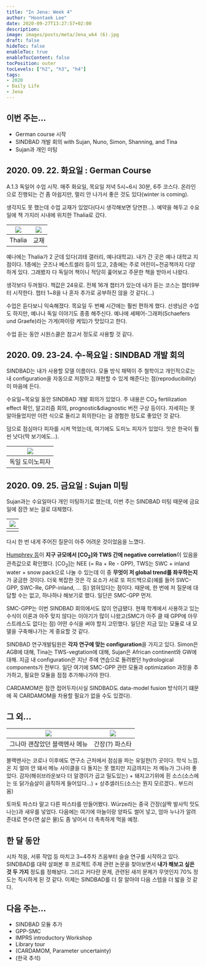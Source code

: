 ```yaml
---
title: "In Jena: Week 4"
author: "Hoontaek Lee"
date: 2020-09-27T13:27:57+02:00
description:
image: images/posts/meta/Jena_wk4 (6).jpg
draft: false
hideToc: false
enableToc: true
enableTocContent: false
tocPosition: outer
tocLevels: ["h2", "h3", "h4"]
tags:
- 2020
- Daily Life
- Jena
---
```


## 이번 주는...

- German course 시작
- SINDBAD 개발 회의 with Sujan, Nuno, Simon, Shanning, and Tina
- Sujan과 개인 미팅



## 2020. 09. 22. 화요일 : German Course

A.1.3 독일어 수업  시작. 매주 화요일, 목요일 저녁 5시~6시 30분, 6주 코스다. 온라인으로 진행되는 건 좀 아쉽지만, 멀리 안 나가서 좋은 것도 있다(winter is coming).

생각지도 못 했는데 수업 교재가 있었다(다시 생각해보면 당연한...). 예약을 해두고 수요일에 책 가지러 시내에 위치한 Thalia로 갔다.

| <img src="/en/posts/weekly_log_in_Jena/wk4/Jena_wk4 (3).jpg" style="zoom:100%;" /> | <img src="/en/posts/weekly_log_in_Jena/wk4/Jena_wk4 (2).jpg" style="zoom:100%;" /> |
| ------------------------------------------------------------ | ------------------------------------------------------------ |
| Thalia                                                       | 교재                                                         |

예나에는 Thalia가 2 군데 있다(괴테 갤러리, 예나대학교). 내가 간 곳은 예나 대학교 지점이다. 1층에는 굿즈나 베스트셀러 등이 있고, 2층에는 주로 어린이~전공책까지 다양하게 있다. 그래봤자 다 독일어 책이니 적당히 훑어보고 주문한 책을 받아서 나왔다.

생각보다 두꺼웠다. 책값은 24유로. 전체 16개 챕터가 있는데 내가 듣는 코스는 챕터9부터 시작한다. 챕터 1~8을 나 혼자 추가로 공부하진 않을 것 같다(...)

수업은 듣다보니 익숙해졌다. 목요일 두 번째 시간에는 훨씬 편하게 했다. 선생님은 수업도 하지만, 예나나 독일 이야기도 종종 해주신다. 예나에 셰페어-그래퍼(Schaefers und Graefe)라는 가게(파이랑 케잌)가 맛있다고 한다.

수업 듣는 동안 시원스쿨은 참고서 정도로 사용할 것 같다.


## 2020. 09. 23-24. 수-목요일 : SINDBAD 개발 회의

SINDBAD는 내가 사용할 모델 이름이다. 모듈 방식 채택이 주 철학이고 개인적으로는 내 configuration을 자동으로 저장하고 재현할 수 있게 해준다는 점(reproducibility)이 마음에 든다.

수요일~목요일 동안 SINDBAD 개발 회의가 있었다. 주 내용은 CO<sub>2</sub> fertilization effect 확인, 알고리즘 회의, prognostic&diagnostic 버전 구상 등이다. 자세히는 못 알아들었지만 이런 식으로 돌리고 회의한다는 걸 경험한 정도로 좋았던 것 같다.

덤으로 점심마다 피자를 시켜 먹었는데, 여기에도 도미노 피자가 있었다. 맛은 한국이 훨씬 낫다(딱 보기에도...).

| <img src="/en/posts/weekly_log_in_Jena/wk4/Jena_wk4 (4).jpg" style="zoom:100%;" /> |
| ------------------------------------------------------------ |
| 독일 도미노피자                                              |

 

## 2020. 09. 25. 금요일 : Sujan 미팅

Sujan과는 수요일마다 개인 미팅하기로 했는데, 이번 주는 SINDBAD 미팅 때문에 금요일에 잠깐 보는 걸로 대체했다.

| <img src="/en/posts/weekly_log_in_Jena/wk4/Jena_wk4 (6).jpg" style="zoom:100%;" /> |
| ------------------------------------------------------------ |
|                                                              |

다시 한 번 내게 주어진 질문이 아주 어려운 것이었음을 느꼈다.

[Humphrey 등](/en/posts/paper_review/p029_2018_humphrey_nature_tws-co2)이 **지구 규모에서 [CO<sub>2</sub>]와 TWS 간에 negative correlation**이 있음을 관측값으로 확인했다. [CO<sub>2</sub>]는 NEE (= Ra + Re - GPP), TWS는 SWC + inland water + snow pack으로 나눌 수 있는데 이 중 **무엇이 저 global trend를 좌우하는지**가 궁금한 것이다. 더욱 복잡한 것은 각 요소가 서로 또 피드백으로(예를 들어 SWC-GPP, SWC-Re, GPP-inland, ... 등) 얽혀있다는 점이다. 때문에, 한 번에 저 질문에 대답할 수는 없고, 하나하나 해보기로 했다. 일단은 SMC-GPP 먼저.

SMC-GPP는 이번 SINDBAD 회의에서도 많이 언급됐다. 현재 학계에서 사용하고 있는 수식이 이론과 아주 맞지 않다는 이야기가 많이 나왔고(SMC가 아주 클 때 GPP에 아무 스트레스도 없다는 점) 어떤 수식을 써야 할지 고민했다. 일단은 지금 있는 모듈로 내 모델을 구축해나가는 게 중요할 것 같다.

SINDBAD 연구개발팀원은 **각자 연구에 맞는 configuration**을 가지고 있다. Simon은 AGB에 대해, Tina는 TWS-vegtation에 대해, Sujan은 African continent와 GW에 대해. 지금 내 configuration은 지난 주에 연습으로 돌려봤던 hydrological components가 전부다. 일단 여기에 SMC-GPP 관련 모듈과 optimization 과정을 추가하고, 필요한 모듈을 점점 추가해나가야 한다.

CARDAMOM은 잠깐 접어두자(사실 SINDBAD도 data-model fusion 방식이기 떄문에 꼭 CARDAMOM을 차용할 필요가 없을 수도 있겠다).

 

## 그 외...

| <img src="/en/posts/weekly_log_in_Jena/wk4/Jena_wk4 (5).jpg" style="zoom:100%;" /> | <img src="/en/posts/weekly_log_in_Jena/wk4/Jena_wk4 (7).jpg" style="zoom:100%;" /> |
| ------------------------------------------------------------ | ------------------------------------------------------------ |
| 그나마 괜찮았던 블랙멘사 메뉴                                | 간장(?) 파스타                                               |

블랙멘사는 코로나 이후에도 연구소 근처에서 점심을 파는 유일한(?) 곳이다. 학식 느낌. 온 지 얼마 안 돼서 메뉴 사이클을 다 돌지는 못 했지만 지금까지는 저 메뉴가 그나마 좋았다. 감자(해쉬브라운보다 더 알갱이가 곱고 밀도있는) + 돼지고기위에 흰 소스(소스에는 또 닭가슴살이 큼직하게 들어있다...) + 상추샐러드(소스는 뭔지 모르겠다.. 부드러움)

토마토 파스타 말고 다른 파스타를 만들어봤다. Würze라는 중국 간장(살짝 발사믹 맛도 나는)과 새우를 넣었다. 다음에는 여기에 마늘이랑 양파도 썰어 넣고, 엄마 누나가 알려준대로 면수(면 삶은 물)도 좀 넣어서 더 촉촉하게 먹을 예정.



## 한 달 동안

시차 적응, 서류 작업 등 마치고 3~4주차 즈음부터 슬슬 연구를 시작하고 있다. SINDBAD를 대략 살펴본 후 프로젝트 주제 관련 논문을 찾아보면서 **내가 해보고 싶은 것 두 가지** 정도를 정해놨다. 그리고 커다란 문제, 관련된 새끼 문제가 무엇인지 70% 정도는 직시하게 된 것 같다. 이제는 SINDBAD를 더 잘 알아야 다음 스텝을 더 밟을 것 같다.



## 다음 주는...

- SINDBAD 모듈 추가
- GPP-SMC
- IMPRS introductory Workshop
- Library tour
- (CARDAMOM, Parameter uncertainty)
- (한국 추석)